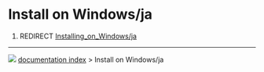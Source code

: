 # Install on Windows/ja
1.  REDIRECT [Installing_on_Windows/ja](Installing_on_Windows/ja.md)



---
![](images/Button_right.svg) [documentation index](../README.md) > Install on Windows/ja
